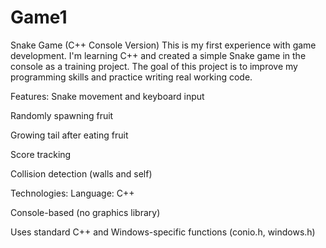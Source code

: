 # Game1
Snake Game (C++ Console Version)
This is my first experience with game development. I'm learning C++ and created a simple Snake game in the console as a training project.
The goal of this project is to improve my programming skills and practice writing real working code.

Features:
Snake movement and keyboard input

Randomly spawning fruit

Growing tail after eating fruit

Score tracking

Collision detection (walls and self)

Technologies:
Language: C++

Console-based (no graphics library)

Uses standard C++ and Windows-specific functions (conio.h, windows.h)


